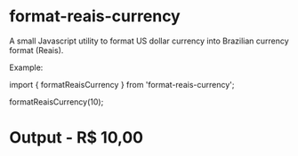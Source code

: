 # format-reais-currency

A small Javascript utility to format US dollar currency into Brazilian currency format (Reais).

Example:

import { formatReaisCurrency } from 'format-reais-currency';

formatReaisCurrency(10); 

# Output - R$ 10,00